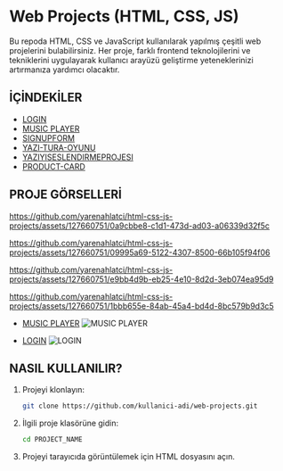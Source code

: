 # Web Projects (HTML, CSS, JS)

Bu repoda HTML, CSS ve JavaScript kullanılarak yapılmış çeşitli web projelerini bulabilirsiniz. Her proje, farklı frontend teknolojilerini ve tekniklerini uygulayarak kullanıcı arayüzü geliştirme yeteneklerinizi artırmanıza yardımcı olacaktır.

## İÇİNDEKİLER

- [LOGIN](#login)
- [MUSIC PLAYER](#music-player)
- [SIGNUPFORM](#signupform)
- [YAZI-TURA-OYUNU](#yazi-tura-oyunu)
- [YAZIYISESLENDIRMEPROJESI](#yaziyiseslendirmeprojesi)
- [PRODUCT-CARD](#productcard) 


## PROJE GÖRSELLERİ
https://github.com/yarenahlatci/html-css-js-projects/assets/127660751/0a9cbbe8-c1d1-473d-ad03-a06339d32f5c



https://github.com/yarenahlatci/html-css-js-projects/assets/127660751/09995a69-5122-4307-8500-66b105f94f06



https://github.com/yarenahlatci/html-css-js-projects/assets/127660751/e9bb4d9b-eb25-4e10-8d2d-3eb074ea95d9



https://github.com/yarenahlatci/html-css-js-projects/assets/127660751/1bbb655e-84ab-45a4-bd4d-8bc579b9d3c5

- [MUSIC PLAYER](#music-player)
![MUSIC PLAYER](https://github.com/yarenahlatci/html-css-js-projects/assets/127660751/42ddb090-c0a4-47ed-bcd3-e7e4d92b4d7f)

- [LOGIN](#login)
![LOGIN](https://github.com/yarenahlatci/html-css-js-projects/assets/127660751/cf4148be-9685-44f2-8aa3-422753df12ea)



## NASIL KULLANILIR?

1. Projeyi klonlayın:
    ```sh
    git clone https://github.com/kullanici-adi/web-projects.git
    ```
2. İlgili proje klasörüne gidin:
    ```sh
    cd PROJECT_NAME
    ```
3. Projeyi tarayıcıda görüntülemek için HTML dosyasını açın.

